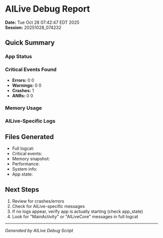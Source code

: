 # AILive Debug Report
**Date:** Tue Oct 28 07:42:47 EDT 2025  
**Session:** 20251028_074232

## Quick Summary

### App Status


### Critical Events Found
- **Errors:** 0
0
- **Warnings:** 0
0
- **Crashes:** 1
- **ANRs:** 0
0

### Memory Usage


### AILive-Specific Logs


## Files Generated
- Full logcat: 
- Critical events: 
- Memory snapshot: 
- Performance: 
- System info: 
- App state: 

## Next Steps
1. Review  for crashes/errors
2. Check  for AILive-specific messages
3. If no logs appear, verify app is actually starting (check app_state)
4. Look for "MainActivity" or "AILiveCore" messages in full logcat

---
*Generated by AILive Debug Script*
